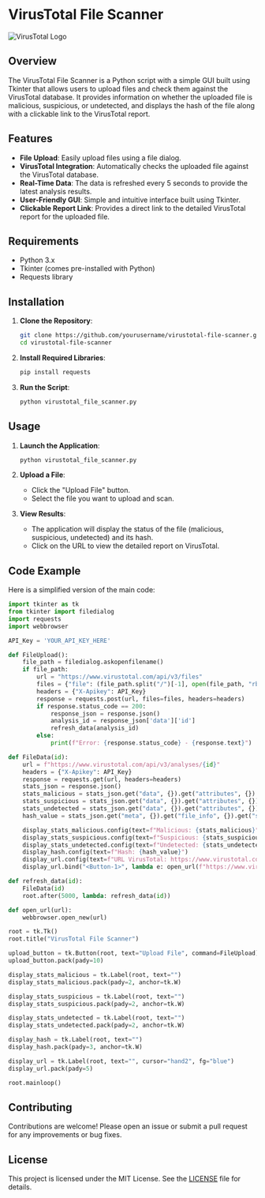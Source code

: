# VirusTotal File Scanner

![VirusTotal Logo]([https://www.virustotal.com/images/favicon.ico](https://upload.wikimedia.org/wikipedia/commons/thumb/b/b7/VirusTotal_logo.svg/2560px-VirusTotal_logo.svg.png))

## Overview

The VirusTotal File Scanner is a Python script with a simple GUI built using Tkinter that allows users to upload files and check them against the VirusTotal database. It provides information on whether the uploaded file is malicious, suspicious, or undetected, and displays the hash of the file along with a clickable link to the VirusTotal report.

## Features

- **File Upload**: Easily upload files using a file dialog.
- **VirusTotal Integration**: Automatically checks the uploaded file against the VirusTotal database.
- **Real-Time Data**: The data is refreshed every 5 seconds to provide the latest analysis results.
- **User-Friendly GUI**: Simple and intuitive interface built using Tkinter.
- **Clickable Report Link**: Provides a direct link to the detailed VirusTotal report for the uploaded file.

## Requirements

- Python 3.x
- Tkinter (comes pre-installed with Python)
- Requests library

## Installation

1. **Clone the Repository**:
    ```sh
    git clone https://github.com/yourusername/virustotal-file-scanner.git
    cd virustotal-file-scanner
    ```

2. **Install Required Libraries**:
    ```sh
    pip install requests
    ```

3. **Run the Script**:
    ```sh
    python virustotal_file_scanner.py
    ```

## Usage

1. **Launch the Application**:
    ```sh
    python virustotal_file_scanner.py
    ```

2. **Upload a File**:
    - Click the "Upload File" button.
    - Select the file you want to upload and scan.

3. **View Results**:
    - The application will display the status of the file (malicious, suspicious, undetected) and its hash.
    - Click on the URL to view the detailed report on VirusTotal.

## Code Example

Here is a simplified version of the main code:

```python
import tkinter as tk
from tkinter import filedialog
import requests
import webbrowser

API_Key = 'YOUR_API_KEY_HERE'

def FileUpload():
    file_path = filedialog.askopenfilename()
    if file_path:
        url = "https://www.virustotal.com/api/v3/files"
        files = {"file": (file_path.split("/")[-1], open(file_path, "rb"), "text/x-python")}
        headers = {"X-Apikey": API_Key}
        response = requests.post(url, files=files, headers=headers)
        if response.status_code == 200:
            response_json = response.json()
            analysis_id = response_json['data']['id']
            refresh_data(analysis_id)
        else:
            print(f"Error: {response.status_code} - {response.text}")

def FileData(id):
    url = f"https://www.virustotal.com/api/v3/analyses/{id}"
    headers = {"X-Apikey": API_Key}
    response = requests.get(url, headers=headers)
    stats_json = response.json()
    stats_malicious = stats_json.get("data", {}).get("attributes", {}).get("stats", {}).get("malicious")
    stats_suspicious = stats_json.get("data", {}).get("attributes", {}).get("stats", {}).get("suspicious")
    stats_undetected = stats_json.get("data", {}).get("attributes", {}).get("stats", {}).get("undetected")
    hash_value = stats_json.get("meta", {}).get("file_info", {}).get("sha256")

    display_stats_malicious.config(text=f"Malicious: {stats_malicious}")
    display_stats_suspicious.config(text=f"Suspicious: {stats_suspicious}")
    display_stats_undetected.config(text=f"Undetected: {stats_undetected}")
    display_hash.config(text=f"Hash: {hash_value}")
    display_url.config(text=f"URL VirusTotal: https://www.virustotal.com/gui/file/{hash_value}", cursor="hand2")
    display_url.bind("<Button-1>", lambda e: open_url(f"https://www.virustotal.com/gui/file/{hash_value}"))

def refresh_data(id):
    FileData(id)
    root.after(5000, lambda: refresh_data(id))

def open_url(url):
    webbrowser.open_new(url)

root = tk.Tk()
root.title("VirusTotal File Scanner")

upload_button = tk.Button(root, text="Upload File", command=FileUpload)
upload_button.pack(pady=10)

display_stats_malicious = tk.Label(root, text="")
display_stats_malicious.pack(pady=2, anchor=tk.W)

display_stats_suspicious = tk.Label(root, text="")
display_stats_suspicious.pack(pady=2, anchor=tk.W)

display_stats_undetected = tk.Label(root, text="")
display_stats_undetected.pack(pady=2, anchor=tk.W)

display_hash = tk.Label(root, text="")
display_hash.pack(pady=3, anchor=tk.W)

display_url = tk.Label(root, text="", cursor="hand2", fg="blue")
display_url.pack(pady=5)

root.mainloop()
```
## Contributing

Contributions are welcome! Please open an issue or submit a pull request for any improvements or bug fixes.

## License

This project is licensed under the MIT License. See the [LICENSE](LICENSE) file for details.
